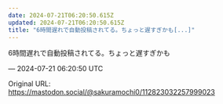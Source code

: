 ```yaml
---
date: 2024-07-21T06:20:50.615Z
updated: 2024-07-21T06:20:50.615Z
title: "6時間遅れで自動投稿されてる。ちょっと遅すぎかも[...]"
---
```


<p>6時間遅れで自動投稿されてる。ちょっと遅すぎかも</p>

&mdash; 2024-07-21 06:20:50 UTC

Original URL: https://mastodon.social/@sakuramochi0/112823032257999023
